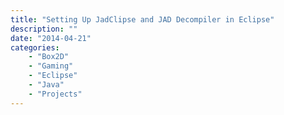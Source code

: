 ```yaml
---
title: "Setting Up JadClipse and JAD Decompiler in Eclipse"
description: ""
date: "2014-04-21"
categories:
    - "Box2D"
    - "Gaming"
    - "Eclipse"
    - "Java"
    - "Projects"
---
```

